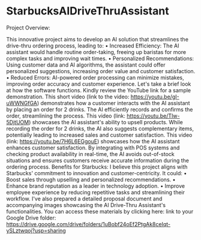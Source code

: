 # StarbucksAIDriveThruAssistant

Project Overview:

This innovative project aims to develop an AI solution that streamlines the drive-thru ordering process, leading to:
•	Increased Efficiency: The AI assistant would handle routine order-taking, freeing up baristas for more complex tasks and improving wait times.
•	Personalized Recommendations: Using customer data and AI algorithms, the assistant could offer personalized suggestions, increasing order value and customer satisfaction.
•	Reduced Errors: AI-powered order processing can minimize mistakes, improving order accuracy and customer experience.
Let's take a brief look at how the software functions. Kindly review the YouTube link for a sample demonstration.
This short video (link to the video: https://youtu.be/gI-uWWNGfGA) demonstrates how a customer interacts with the AI assistant by placing an order for 2 drinks. The AI efficiently records and confirms the order, streamlining the process.
This video (link: https://youtu.be/TIw-5DjtUOM) showcases the AI assistant's ability to upsell products. While recording the order for 2 drinks, the AI also suggests complementary items, potentially leading to increased sales and customer satisfaction.
This video (link: https://youtu.be/7H6L6EGgouE) showcases how the AI assistant enhances customer satisfaction. By integrating with POS systems and checking product availability in real-time, the AI avoids out-of-stock situations and ensures customers receive accurate information during the ordering process.
Benefits for Starbucks:
I believe this project aligns with Starbucks' commitment to innovation and customer-centricity. It could:
•	Boost sales through upselling and personalized recommendations.
•	Enhance brand reputation as a leader in technology adoption.
•	Improve employee experience by reducing repetitive tasks and streamlining their workflow.
I've also prepared a detailed proposal document and accompanying images showcasing the AI Drive-Thru Assistant's functionalities. You can access these materials by clicking here: link to your Google Drive folder: https://drive.google.com/drive/folders/1uBobf24oEf2PtgAk8ceIqt-ySLztwqoj?usp=sharing
